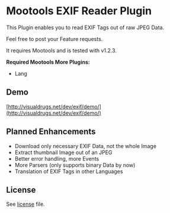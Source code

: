 Mootools EXIF Reader Plugin
===

This Plugin enables you to read EXIF Tags out of raw JPEG Data.

Feel free to post your Feature requests.


It requires Mootools and is tested with v1.2.3.

<b>Required Mootools More Plugins:</b>

* Lang

Demo
---

[http://visualdrugs.net/dev/exif/demo/](http://visualdrugs.net/dev/exif/demo/)

Planned Enhancements
---

* Download only necessary EXIF Data, not the whole Image
* Extract thumbnail Image out of an JPEG
* Better error handling, more Events
* More Parsers (only supports binary Data by now)
* Translation of EXIF Tags in other Languages

License
---

See [license](master/license) file.
